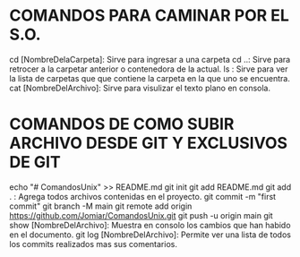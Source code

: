 # COMANDOS PARA CAMINAR POR EL S.O.
cd [NombreDelaCarpeta]: Sirve para ingresar a una carpeta
cd ..: Sirve para retrocer a la carpetar anterior o contenedora de la actual.
ls : Sirve para ver la lista de carpetas que que contiene la carpeta en la que uno se encuentra.
cat [NombreDelArchivo]: Sirve para visulizar el texto plano en consola.


# COMANDOS DE COMO SUBIR ARCHIVO DESDE GIT Y EXCLUSIVOS DE GIT
echo "# ComandosUnix" >> README.md
git init
git add README.md
git add . : Agrega todos archivos contenidas en el proyecto.
git commit -m "first commit"
git branch -M main
git remote add origin https://github.com/Jomiar/ComandosUnix.git
git push -u origin main
git show [NombreDelArchivo]: Muestra en consolo los cambios que han habido en el documento.
git log [NombreDelArchivo]: Permite ver una lista de todos los commits realizados mas sus comentarios.



